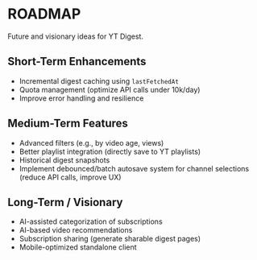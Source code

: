 # ROADMAP

Future and visionary ideas for YT Digest.

## Short-Term Enhancements
- Incremental digest caching using `lastFetchedAt`
- Quota management (optimize API calls under 10k/day)
- Improve error handling and resilience

## Medium-Term Features
- Advanced filters (e.g., by video age, views)
- Better playlist integration (directly save to YT playlists)
- Historical digest snapshots
- Implement debounced/batch autosave system for channel selections (reduce API calls, improve UX)

## Long-Term / Visionary
- AI-assisted categorization of subscriptions
- AI-based video recommendations
- Subscription sharing (generate sharable digest pages)
- Mobile-optimized standalone client


